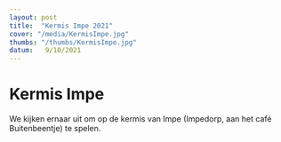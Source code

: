 ```yaml
---
layout: post
title:  "Kermis Impe 2021"
cover: "/media/KermisImpe.jpg"
thumbs: "/thumbs/KermisImpe.jpg"
datum:   9/10/2021
---
```


# Kermis Impe

We kijken ernaar uit om op de kermis van Impe (Impedorp, aan het café Buitenbeentje) te spelen.